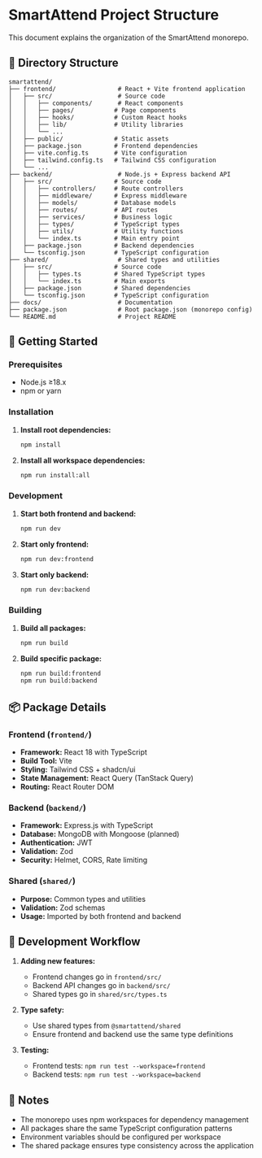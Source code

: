 # SmartAttend Project Structure

This document explains the organization of the SmartAttend monorepo.

## 📁 Directory Structure

```
smartattend/
├── frontend/                 # React + Vite frontend application
│   ├── src/                  # Source code
│   │   ├── components/       # React components
│   │   ├── pages/           # Page components
│   │   ├── hooks/           # Custom React hooks
│   │   ├── lib/             # Utility libraries
│   │   └── ...
│   ├── public/              # Static assets
│   ├── package.json         # Frontend dependencies
│   ├── vite.config.ts       # Vite configuration
│   ├── tailwind.config.ts   # Tailwind CSS configuration
│   └── ...
├── backend/                  # Node.js + Express backend API
│   ├── src/                 # Source code
│   │   ├── controllers/     # Route controllers
│   │   ├── middleware/      # Express middleware
│   │   ├── models/          # Database models
│   │   ├── routes/          # API routes
│   │   ├── services/        # Business logic
│   │   ├── types/           # TypeScript types
│   │   ├── utils/           # Utility functions
│   │   └── index.ts         # Main entry point
│   ├── package.json         # Backend dependencies
│   └── tsconfig.json        # TypeScript configuration
├── shared/                   # Shared types and utilities
│   ├── src/                 # Source code
│   │   ├── types.ts         # Shared TypeScript types
│   │   └── index.ts         # Main exports
│   ├── package.json         # Shared dependencies
│   └── tsconfig.json        # TypeScript configuration
├── docs/                     # Documentation
├── package.json              # Root package.json (monorepo config)
└── README.md                 # Project README
```

## 🚀 Getting Started

### Prerequisites
- Node.js ≥18.x
- npm or yarn

### Installation

1. **Install root dependencies:**
   ```bash
   npm install
   ```

2. **Install all workspace dependencies:**
   ```bash
   npm run install:all
   ```

### Development

1. **Start both frontend and backend:**
   ```bash
   npm run dev
   ```

2. **Start only frontend:**
   ```bash
   npm run dev:frontend
   ```

3. **Start only backend:**
   ```bash
   npm run dev:backend
   ```

### Building

1. **Build all packages:**
   ```bash
   npm run build
   ```

2. **Build specific package:**
   ```bash
   npm run build:frontend
   npm run build:backend
   ```

## 📦 Package Details

### Frontend (`frontend/`)
- **Framework:** React 18 with TypeScript
- **Build Tool:** Vite
- **Styling:** Tailwind CSS + shadcn/ui
- **State Management:** React Query (TanStack Query)
- **Routing:** React Router DOM

### Backend (`backend/`)
- **Framework:** Express.js with TypeScript
- **Database:** MongoDB with Mongoose (planned)
- **Authentication:** JWT
- **Validation:** Zod
- **Security:** Helmet, CORS, Rate limiting

### Shared (`shared/`)
- **Purpose:** Common types and utilities
- **Validation:** Zod schemas
- **Usage:** Imported by both frontend and backend

## 🔧 Development Workflow

1. **Adding new features:**
   - Frontend changes go in `frontend/src/`
   - Backend API changes go in `backend/src/`
   - Shared types go in `shared/src/types.ts`

2. **Type safety:**
   - Use shared types from `@smartattend/shared`
   - Ensure frontend and backend use the same type definitions

3. **Testing:**
   - Frontend tests: `npm run test --workspace=frontend`
   - Backend tests: `npm run test --workspace=backend`

## 📝 Notes

- The monorepo uses npm workspaces for dependency management
- All packages share the same TypeScript configuration patterns
- Environment variables should be configured per workspace
- The shared package ensures type consistency across the application 